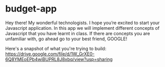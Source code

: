 # budget-app

Hey there! My wonderful technologists. I hope you’re excited to start your Javascript application. In this app we will implement different concepts of Javascript that you have learnt in class. If there are concepts you are unfamiliar with, go ahead go to your best friend, GOOGLE!

Here's a snapshot of what you're trying to build: https://drive.google.com/file/d/1W_GrXE0-6Q8YMEoEPb4wiBUPRL8J8xbq/view?usp=sharing
